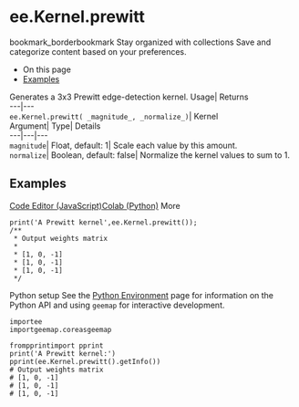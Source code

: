  
#  ee.Kernel.prewitt
bookmark_borderbookmark Stay organized with collections  Save and categorize content based on your preferences. 
  * On this page
  * [Examples](https://developers.google.com/earth-engine/apidocs/ee-kernel-prewitt#examples)


Generates a 3x3 Prewitt edge-detection kernel. 
Usage| Returns  
---|---  
`ee.Kernel.prewitt( _magnitude_, _normalize_)`| Kernel  
Argument| Type| Details  
---|---|---  
`magnitude`| Float, default: 1| Scale each value by this amount.  
`normalize`| Boolean, default: false| Normalize the kernel values to sum to 1.  
## Examples
[Code Editor (JavaScript)](https://developers.google.com/earth-engine/apidocs/ee-kernel-prewitt#code-editor-javascript-sample)[Colab (Python)](https://developers.google.com/earth-engine/apidocs/ee-kernel-prewitt#colab-python-sample) More
```
print('A Prewitt kernel',ee.Kernel.prewitt());
/**
 * Output weights matrix
 *
 * [1, 0, -1]
 * [1, 0, -1]
 * [1, 0, -1]
 */
```
Python setup
See the [ Python Environment](https://developers.google.com/earth-engine/guides/python_install) page for information on the Python API and using `geemap` for interactive development.
```
importee
importgeemap.coreasgeemap
```
```
frompprintimport pprint
print('A Prewitt kernel:')
pprint(ee.Kernel.prewitt().getInfo())
# Output weights matrix
# [1, 0, -1]
# [1, 0, -1]
# [1, 0, -1]
```

